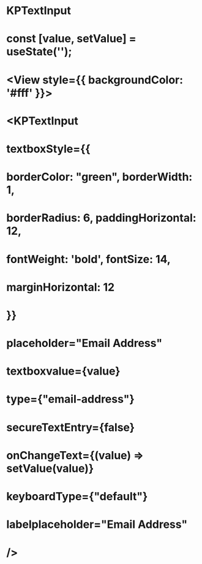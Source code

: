 # KPTextInput

#  const [value, setValue] = useState('');
 # <View style={{ backgroundColor: '#fff' }}>
 #       <KPTextInput
  #        textboxStyle={{
 #           borderColor: "green", borderWidth: 1,
#            borderRadius: 6, paddingHorizontal: 12,
 #           fontWeight: 'bold', fontSize: 14,
#            marginHorizontal: 12
  #        }}
 #         placeholder="Email Address"
 #         textboxvalue={value}
 #         type={"email-address"}
 #         secureTextEntry={false}
  #        onChangeText={(value) => setValue(value)}
  #        keyboardType={"default"}
 #         labelplaceholder="Email Address"
 #       />
 #     </View>
